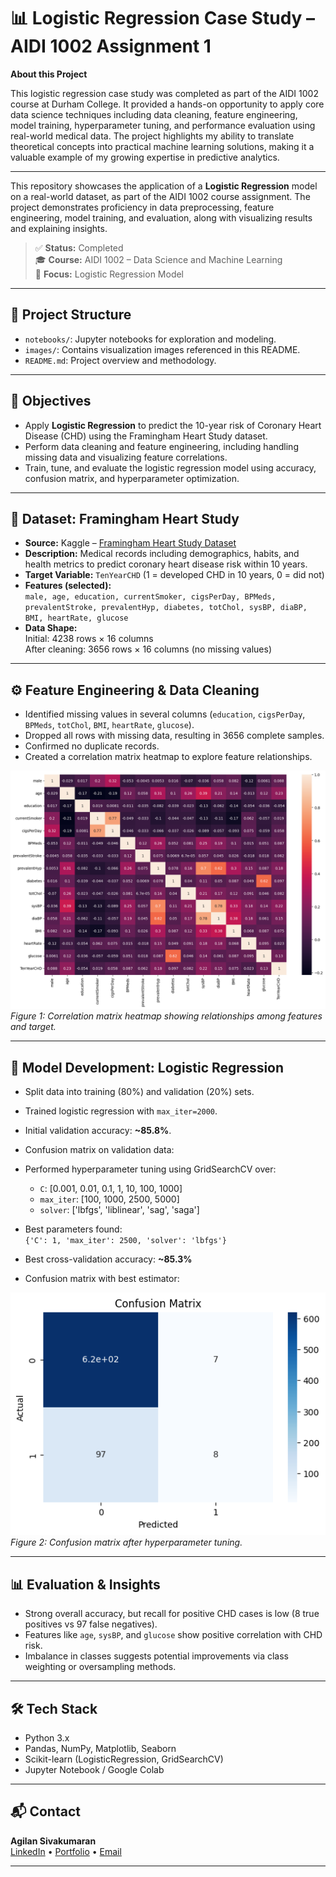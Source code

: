 # 📊 Logistic Regression Case Study – AIDI 1002 Assignment 1

**About this Project**

This logistic regression case study was completed as part of the AIDI 1002 course at Durham College. It provided a hands-on opportunity to apply core data science techniques including data cleaning, feature engineering, model training, hyperparameter tuning, and performance evaluation using real-world medical data. The project highlights my ability to translate theoretical concepts into practical machine learning solutions, making it a valuable example of my growing expertise in predictive analytics.

---

This repository showcases the application of a **Logistic Regression** model on a real-world dataset, as part of the AIDI 1002 course assignment. The project demonstrates proficiency in data preprocessing, feature engineering, model training, and evaluation, along with visualizing results and explaining insights.

> ✅ **Status:** Completed  
> 🎓 **Course:** AIDI 1002 – Data Science and Machine Learning  
> 🧠 **Focus:** Logistic Regression Model

---

## 📁 Project Structure

- `notebooks/`: Jupyter notebooks for exploration and modeling.
- `images/`: Contains visualization images referenced in this README.
- `README.md`: Project overview and methodology.

---

## 🎯 Objectives

- Apply **Logistic Regression** to predict the 10-year risk of Coronary Heart Disease (CHD) using the Framingham Heart Study dataset.
- Perform data cleaning and feature engineering, including handling missing data and visualizing feature correlations.
- Train, tune, and evaluate the logistic regression model using accuracy, confusion matrix, and hyperparameter optimization.

---

## 📂 Dataset: Framingham Heart Study

- **Source:** Kaggle – [Framingham Heart Study Dataset](https://www.kaggle.com/dileep070/heart-disease-prediction-using-logistic-regression)
- **Description:** Medical records including demographics, habits, and health metrics to predict coronary heart disease risk within 10 years.
- **Target Variable:** `TenYearCHD` (1 = developed CHD in 10 years, 0 = did not)
- **Features (selected):**  
  `male, age, education, currentSmoker, cigsPerDay, BPMeds, prevalentStroke, prevalentHyp, diabetes, totChol, sysBP, diaBP, BMI, heartRate, glucose`
- **Data Shape:**  
  Initial: 4238 rows × 16 columns  
  After cleaning: 3656 rows × 16 columns (no missing values)

---

## ⚙️ Feature Engineering & Data Cleaning

- Identified missing values in several columns (`education`, `cigsPerDay`, `BPMeds`, `totChol`, `BMI`, `heartRate`, `glucose`).
- Dropped all rows with missing data, resulting in 3656 complete samples.
- Confirmed no duplicate records.
- Created a correlation matrix heatmap to explore feature relationships.

![Correlation Matrix Heatmap](images/correlation_matrix_heatmap.png)  
*Figure 1: Correlation matrix heatmap showing relationships among features and target.*

---

## 🤖 Model Development: Logistic Regression

- Split data into training (80%) and validation (20%) sets.
- Trained logistic regression with `max_iter=2000`.
- Initial validation accuracy: **~85.8%**.
- Confusion matrix on validation data:


- Performed hyperparameter tuning using GridSearchCV over:
  - `C`: [0.001, 0.01, 0.1, 1, 10, 100, 1000]
  - `max_iter`: [100, 1000, 2500, 5000]
  - `solver`: ['lbfgs', 'liblinear', 'sag', 'saga']
- Best parameters found:  
  `{'C': 1, 'max_iter': 2500, 'solver': 'lbfgs'}`
- Best cross-validation accuracy: **~85.3%**
- Confusion matrix with best estimator:

![Confusion Matrix - Best Estimator](images/confusion_matrix_tuned.png)  
*Figure 2: Confusion matrix after hyperparameter tuning.*

---

## 📊 Evaluation & Insights

- Strong overall accuracy, but recall for positive CHD cases is low (8 true positives vs 97 false negatives).
- Features like `age`, `sysBP`, and `glucose` show positive correlation with CHD risk.
- Imbalance in classes suggests potential improvements via class weighting or oversampling methods.

---

## 🛠️ Tech Stack

- Python 3.x
- Pandas, NumPy, Matplotlib, Seaborn
- Scikit-learn (LogisticRegression, GridSearchCV)
- Jupyter Notebook / Google Colab

---

## 📬 Contact

**Agilan Sivakumaran**  
[LinkedIn](https://www.linkedin.com/in/agilan-sivakumaran/) • [Portfolio](http://agilan.io/) • [Email](mailto:agilan.sivakumaran@gmail.com)

---
